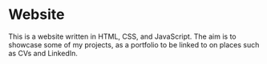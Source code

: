 # Website
This is a website written in HTML, CSS, and JavaScript. The aim is to showcase some of my projects, as a portfolio to be linked to on places such as CVs and LinkedIn.